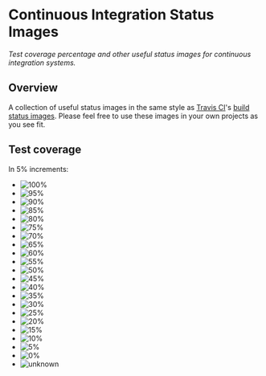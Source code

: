 # Continuous Integration Status Images

*Test coverage percentage and other useful status images for continuous integration systems.*

## Overview

A collection of useful status images in the same style as
[Travis CI](https://travis-ci.org/)'s [build status images](https://github.com/travis-ci/travis-ci/tree/master/public/images/result).
Please feel free to use these images in your own projects as you see fit.

## Test coverage

In 5% increments:

- ![100%](https://raw.github.com/ezzatron/ci-status-images/master/img/test-coverage/test-coverage-100.png)
- ![95%](https://raw.github.com/ezzatron/ci-status-images/master/img/test-coverage/test-coverage-095.png)
- ![90%](https://raw.github.com/ezzatron/ci-status-images/master/img/test-coverage/test-coverage-090.png)
- ![85%](https://raw.github.com/ezzatron/ci-status-images/master/img/test-coverage/test-coverage-085.png)
- ![80%](https://raw.github.com/ezzatron/ci-status-images/master/img/test-coverage/test-coverage-080.png)
- ![75%](https://raw.github.com/ezzatron/ci-status-images/master/img/test-coverage/test-coverage-075.png)
- ![70%](https://raw.github.com/ezzatron/ci-status-images/master/img/test-coverage/test-coverage-070.png)
- ![65%](https://raw.github.com/ezzatron/ci-status-images/master/img/test-coverage/test-coverage-065.png)
- ![60%](https://raw.github.com/ezzatron/ci-status-images/master/img/test-coverage/test-coverage-060.png)
- ![55%](https://raw.github.com/ezzatron/ci-status-images/master/img/test-coverage/test-coverage-055.png)
- ![50%](https://raw.github.com/ezzatron/ci-status-images/master/img/test-coverage/test-coverage-050.png)
- ![45%](https://raw.github.com/ezzatron/ci-status-images/master/img/test-coverage/test-coverage-045.png)
- ![40%](https://raw.github.com/ezzatron/ci-status-images/master/img/test-coverage/test-coverage-040.png)
- ![35%](https://raw.github.com/ezzatron/ci-status-images/master/img/test-coverage/test-coverage-035.png)
- ![30%](https://raw.github.com/ezzatron/ci-status-images/master/img/test-coverage/test-coverage-030.png)
- ![25%](https://raw.github.com/ezzatron/ci-status-images/master/img/test-coverage/test-coverage-025.png)
- ![20%](https://raw.github.com/ezzatron/ci-status-images/master/img/test-coverage/test-coverage-020.png)
- ![15%](https://raw.github.com/ezzatron/ci-status-images/master/img/test-coverage/test-coverage-015.png)
- ![10%](https://raw.github.com/ezzatron/ci-status-images/master/img/test-coverage/test-coverage-010.png)
- ![5%](https://raw.github.com/ezzatron/ci-status-images/master/img/test-coverage/test-coverage-005.png)
- ![0%](https://raw.github.com/ezzatron/ci-status-images/master/img/test-coverage/test-coverage-000.png)
- ![unknown](https://raw.github.com/ezzatron/ci-status-images/master/img/test-coverage/test-coverage-unknown.png)
